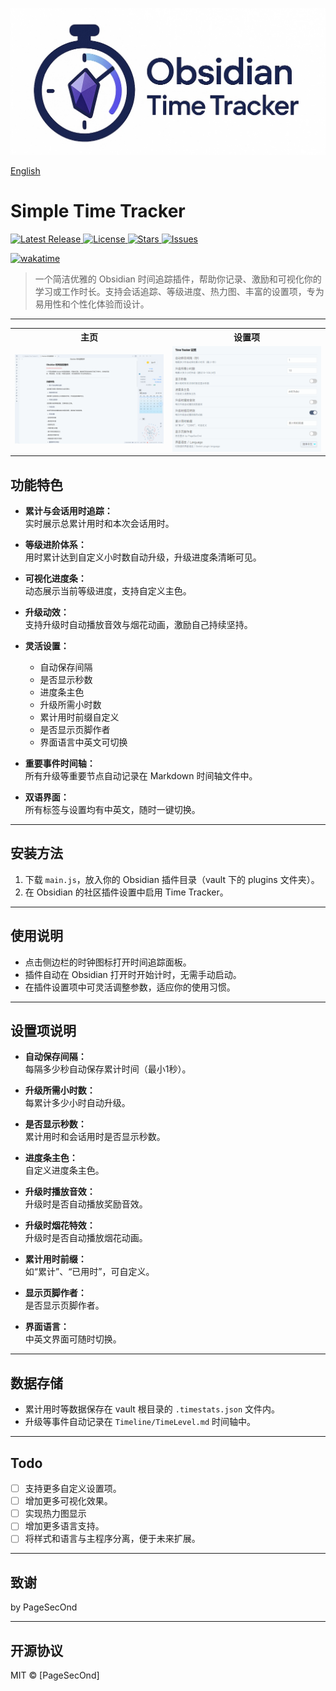 ![Logo](assets/logo.png)

[English](./README.md)

# Simple Time Tracker

<!-- Badges -->
<p align="left">
  <a href="https://github.com/PageSecOnd/obsidian-time-tracker/releases">
    <img src="https://img.shields.io/github/v/release/PageSecOnd/obsidian-time-tracker?style=for-the-badge&logo=github" alt="Latest Release"/>
  </a>
  <a href="https://github.com/PageSecOnd/obsidian-time-tracker/blob/main/LICENSE">
    <img src="https://img.shields.io/github/license/PageSecOnd/obsidian-time-tracker?style=for-the-badge&logo=open-source-initiative" alt="License" />
  </a>
  <a href="https://github.com/PageSecOnd/obsidian-time-tracker/">
    <img src="https://img.shields.io/github/stars/PageSecOnd/obsidian-time-tracker?style=for-the-badge&logo=star" alt="Stars"/>
  </a>
  <a href="https://github.com/PageSecOnd/obsidian-time-tracker/issues">
    <img src="https://img.shields.io/github/issues/PageSecOnd/obsidian-time-tracker?style=for-the-badge&logo=github" alt="Issues"/>
  </a>
</p>
<p>
  <a href="https://wakatime.com/badge/github/PageSecOnd/obsidian-time-tracker">
    <img src="https://wakatime.com/badge/github/PageSecOnd/obsidian-time-tracker.svg" alt="wakatime"/>
  </a>
</p>

> 一个简洁优雅的 Obsidian 时间追踪插件，帮助你记录、激励和可视化你的学习或工作时长。支持会话追踪、等级进度、热力图、丰富的设置项，专为易用性和个性化体验而设计。

---

<table>
  <tr>
    <th align="center">主页</th>
    <th align="center">设置项</th>
  </tr>
  <tr>
    <td align="center"><img src="assets/zh-CN/main.png" width="300"/></td>
    <td align="center"><img src="assets/zh-CN/settings.png" width="300"/></td>
  </tr>
</table>

## 功能特色

- **累计与会话用时追踪：**  
  实时展示总累计用时和本次会话用时。

- **等级进阶体系：**  
  用时累计达到自定义小时数自动升级，升级进度条清晰可见。

- **可视化进度条：**  
  动态展示当前等级进度，支持自定义主色。

- **升级动效：**  
  支持升级时自动播放音效与烟花动画，激励自己持续坚持。

- **灵活设置：**  
  - 自动保存间隔
  - 是否显示秒数
  - 进度条主色
  - 升级所需小时数
  - 累计用时前缀自定义
  - 是否显示页脚作者
  - 界面语言中英文可切换

- **重要事件时间轴：**  
  所有升级等重要节点自动记录在 Markdown 时间轴文件中。

- **双语界面：**  
  所有标签与设置均有中英文，随时一键切换。

---

## 安装方法

1. 下载 `main.js`，放入你的 Obsidian 插件目录（vault 下的 plugins 文件夹）。
2. 在 Obsidian 的社区插件设置中启用 Time Tracker。

---

## 使用说明

- 点击侧边栏的时钟图标打开时间追踪面板。
- 插件自动在 Obsidian 打开时开始计时，无需手动启动。
- 在插件设置项中可灵活调整参数，适应你的使用习惯。

---

## 设置项说明

- **自动保存间隔：**  
  每隔多少秒自动保存累计时间（最小1秒）。

- **升级所需小时数：**  
  每累计多少小时自动升级。

- **是否显示秒数：**  
  累计用时和会话用时是否显示秒数。

- **进度条主色：**  
  自定义进度条主色。

- **升级时播放音效：**  
  升级时是否自动播放奖励音效。

- **升级时烟花特效：**  
  升级时是否自动播放烟花动画。

- **累计用时前缀：**  
  如“累计”、“已用时”，可自定义。

- **显示页脚作者：**  
  是否显示页脚作者。

- **界面语言：**  
  中英文界面可随时切换。

---

## 数据存储

- 累计用时等数据保存在 vault 根目录的 `.timestats.json` 文件内。
- 升级等事件自动记录在 `Timeline/TimeLevel.md` 时间轴中。

---

## Todo
- [ ] 支持更多自定义设置项。
- [ ] 增加更多可视化效果。
- [ ] 实现热力图显示
- [ ] 增加更多语言支持。
- [ ] 将样式和语言与主程序分离，便于未来扩展。

---

## 致谢

by PageSecOnd

---

## 开源协议

MIT © [PageSecOnd]
